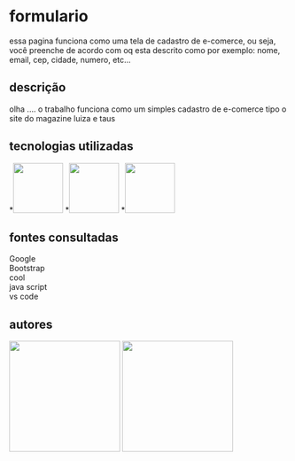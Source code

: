# formulario
essa pagina funciona como uma tela de cadastro de e-comerce, ou seja, você preenche de acordo com oq esta descrito  como por exemplo: nome, email, cep, cidade, numero, etc...

## descrição
olha .... o trabalho funciona como um simples cadastro de e-comerce tipo o site do magazine luiza e taus

## tecnologias utilizadas
*<img src="img/6f5c1808-2ac6-411b-8f21-4fe0762e66da-removebg-preview.png" width="90px">
*<img src="img2/d7813419-4c70-44df-a4d6-b651bbaded86-removebg-preview.png" width="90px">
*<img src="img3/f5cac8bc-832c-438d-b879-7bfbfb4dc0b7-removebg-preview.png" width="90px">
## fontes consultadas 

Google<br>
Bootstrap<br>
cool<br>
java script<br>
vs code<br>
## autores

<img src="autor1/Captura de tela 2023-10-03 080731.png" width="200px">

<img src="autor2/leo.png" width="200px">
